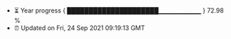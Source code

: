 - ⏳ Year progress { █████████████████████▁▁▁▁▁▁▁▁▁ } 72.98 %
- ⏰ Updated on Fri, 24 Sep 2021 09:19:13 GMT

